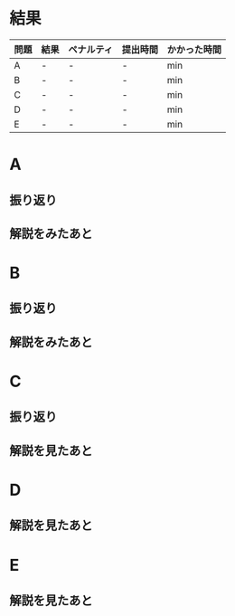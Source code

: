 # 結果

| 問題 | 結果 | ペナルティ | 提出時間            | かかった時間 |
|------|------|------------|---------------------|--------------|
| A    | -    |          - | -                   |   min        |
| B    | -    |          - | -                   |   min        |
| C    | -    |          - | -                   |     min      |
| D    | -    |          - | -                   |     min      |
| E    | -    |          - | -                   |     min      |

# A

## 振り返り

## 解説をみたあと

# B

## 振り返り

## 解説をみたあと

# C

## 振り返り

## 解説を見たあと

# D

## 解説を見たあと

# E

## 解説を見たあと
